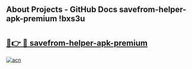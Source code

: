 ## About Projects - GitHub Docs savefrom-helper-apk-premium !bxs3u

# <h2><a href="https://andorid.site?title=savefrom-helper-apk-premium&ref=13PRO">🔗👉 🔴 savefrom-helper-apk-premium</a></h2>

[![acn](https://github.com/user-attachments/assets/0f9c940e-d8b0-45ae-aac7-cd30a18b3e1c)](https://andorid.site?title=savefrom-helper-apk-premium&ref=13PRO)

